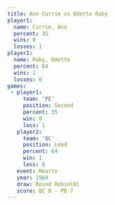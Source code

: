 ```yaml
---
title: Ann Currie vs Odette Raby
player1:            
  name: Currie, Ann 
  percent: 35       
  wins: 0           
  losses: 1         
player2:            
  name: Raby, Odette
  percent: 64       
  wins: 1           
  losses: 0         
games:
 - player1:          
     team: 'PE'      
     position: Second
     percent: 35     
     win: 0          
     loss: 1         
   player2:        
     team: 'QC'    
     position: Lead
     percent: 64   
     win: 1        
     loss: 0       
   event: Hearts       
   year: 1984          
   draw: Round Robin(8)
   score: QC 8 - PE 7  
---
```

